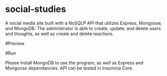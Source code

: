 # social-studies

A social media site built with a NoSQLP API that utilizes Express, Mongoose, and MongoDB. 
The administrator is able to create, update, and delete users and thoughts, as well as create and delete reactions.

#Preview



#Run

Please install MongoDB to use the program, as well as Express and Mongoose dependancies. API can be tested in Insomnia Core.
